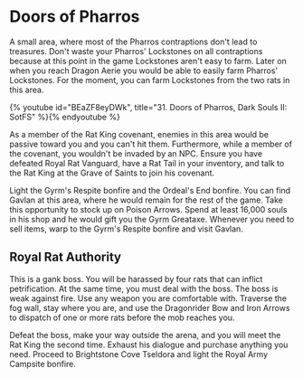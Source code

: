 # Doors of Pharros

A small area, where most of the Pharros contraptions don't lead to treasures.
Don't waste your Pharros' Lockstones on all contraptions because at this point
in the game Lockstones aren't easy to farm. Later on when you reach Dragon Aerie
you would be able to easily farm Pharros' Lockstones. For the moment, you can
farm Lockstones from the two rats in this area.

{% youtube id="BEaZF8eyDWk", title="31. Doors of Pharros, Dark Souls II: SotFS" %}{% endyoutube %}

As a member of the Rat King covenant, enemies in this area would be passive
toward you and you can't hit them. Furthermore, while a member of the covenant,
you wouldn't be invaded by an NPC. Ensure you have defeated Royal Rat Vanguard,
have a Rat Tail in your inventory, and talk to the Rat King at the Grave of
Saints to join his covenant.

Light the Gyrm's Respite bonfire and the Ordeal's End bonfire. You can find
Gavlan at this area, where he would remain for the rest of the game. Take this
opportunity to stock up on Poison Arrows. Spend at least 16,000 souls in his
shop and he would gift you the Gyrm Greataxe. Whenever you need to sell items,
warp to the Gyrm's Respite bonfire and visit Gavlan.

## Royal Rat Authority

This is a gank boss. You will be harassed by four rats that can inflict
petrification. At the same time, you must deal with the boss. The boss is weak
against fire. Use any weapon you are comfortable with. Traverse the fog wall,
stay where you are, and use the Dragonrider Bow and Iron Arrows to dispatch of
one or more rats before the mob reaches you.

Defeat the boss, make your way outside the arena, and you will meet the Rat King
the second time. Exhaust his dialogue and purchase anything you need. Proceed to
Brightstone Cove Tseldora and light the Royal Army Campsite bonfire.
